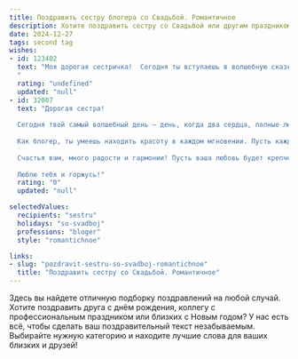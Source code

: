 ```yaml
---
title: Поздравить сестру блогера со Свадьбой. Романтичное
description: Хотите поздравить сестру со Свадьбой или другим праздником? Наш ИИ создаст незабываемое поздравление, а вы обязательно выделитесь среди других.  
date: 2024-12-27
tags: second tag
wishes:
- id: 123402
  text: "Моя дорогая сестричка!  Сегодня ты вступаешь в волшебную сказку, в мир, сотканный из любви и нежности!  Пусть твой блогерский талант поможет тебе создавать незабываемые истории вашей семейной жизни, наполненные яркими красками счастья и неиссякаемой радостью.  Желаю вам с (имя супруга) бесконечной любви,  крепкой семьи и  много-много солнечных дней!  Будьте счастливы!
  "
  rating: "undefined"
  updated: "null"
- id: 32007
  text: "Дорогая сестра!
  
  Сегодня твой самый волшебный день — день, когда два сердца, полные любви и взаимопонимания, объединяются навеки. Ваша свадьба — это начало новой главы, наполненной яркими моментами, нежными ощущениями и искренними улыбками.
  
  Как блогер, ты умеешь находить красоту в каждом мгновении. Пусть каждый день вашей совместной жизни станет вдохновляющим постом в истории вашей любви, а все переживания — ярким контентом, который вы будете творить вместе.
  
  Счастья вам, много радости и гармонии! Пусть ваша любовь будет крепче любого фолловера, а каждый день — полон удивительных открытий.
  
  Люблю тебя и горжусь!"
  rating: "0"
  updated: "null"

selectedValues:
  recipients: "sestru"
  holidays: "so-svadboj"
  professions: "bloger"
  style: "romantichnoe"

links:
- slug: "pozdravit-sestru-so-svadboj-romantichnoe"
  title: "Поздравить сестру со Свадьбой. Романтичное"
---
```


Здесь вы найдете отличную подборку поздравлений на любой случай. 
Хотите поздравить друга с днём рождения, коллегу с профессиональным праздником или близких с Новым годом? У нас есть всё, чтобы сделать ваш поздравительный текст незабываемым. Выбирайте нужную категорию и находите лучшие слова для ваших близких и друзей!
